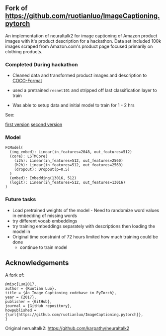 ## Fork of https://github.com/ruotianluo/ImageCaptioning.pytorch

An implementation of neuraltalk2 for image captioning of Amazon product images 
with it's product description for a hackathon. Data set included 100k images scraped from 
Amazon.com's product page focused primarily on clothing products.

### Completed During hackathon

- Cleaned data and transformed product images and description to 
[COCO-Format](http://cocodataset.org/#format)

- used a pretrained `resnet101` and stripped off last classification layer to train

- Was able to setup data and initial model to train for 1 - 2 hrs 

See:

[first version](https://github.com/cheeseblubber/caption_generator/blob/master/notebooks/model_setup.ipynb)
[second version](https://github.com/cheeseblubber/caption_generator/blob/master/notebooks/test_out_model.ipynb)

### Model

```
FCModel(
  (img_embed): Linear(in_features=2048, out_features=512)
  (core): LSTMCore(
    (i2h): Linear(in_features=512, out_features=2560)
    (h2h): Linear(in_features=512, out_features=2560)
    (dropout): Dropout(p=0.5)
  )
  (embed): Embedding(13016, 512)
  (logit): Linear(in_features=512, out_features=13016)
)
```


### Future tasks

- Load pretrained weights of the model - Need to randomize word values in embedding of missing words
- try different vocab embeddings
- try training embeddings separately with descriptions then loading the model in
- Original time constraint of 72 hours limited how much training could be done 
	- continue to train model


## Acknowledgements

A fork of:

```
@misc{Luo2017,
author = {Ruotian Luo},
title = {An Image Captioning codebase in PyTorch},
year = {2017},
publisher = {GitHub},
journal = {GitHub repository},
howpublished = {\url{https://github.com/ruotianluo/ImageCaptioning.pytorch}},
}
```

Original nerualtalk2: https://github.com/karpathy/neuraltalk2

